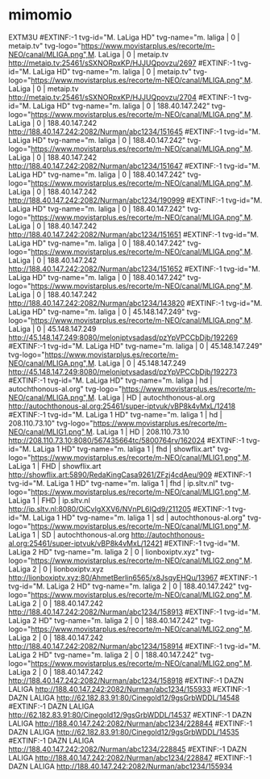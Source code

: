 # mimomio
EXTM3U
#EXTINF:-1 tvg-id="M. LaLiga HD" tvg-name="m. laliga | 0 | metaip.tv" tvg-logo="https://www.movistarplus.es/recorte/m-NEO/canal/MLIGA.png",M. LaLiga | 0 | metaip.tv
http://metaip.tv:25461/sSXNORpxKP/HJJUQpovzu/2697
#EXTINF:-1 tvg-id="M. LaLiga HD" tvg-name="m. laliga | 0 | metaip.tv" tvg-logo="https://www.movistarplus.es/recorte/m-NEO/canal/MLIGA.png",M. LaLiga | 0 | metaip.tv
http://metaip.tv:25461/sSXNORpxKP/HJJUQpovzu/2704
#EXTINF:-1 tvg-id="M. LaLiga HD" tvg-name="m. laliga | 0 | 188.40.147.242" tvg-logo="https://www.movistarplus.es/recorte/m-NEO/canal/MLIGA.png",M. LaLiga | 0 | 188.40.147.242
http://188.40.147.242:2082/Nurman/abc1234/151645
#EXTINF:-1 tvg-id="M. LaLiga HD" tvg-name="m. laliga | 0 | 188.40.147.242" tvg-logo="https://www.movistarplus.es/recorte/m-NEO/canal/MLIGA.png",M. LaLiga | 0 | 188.40.147.242
http://188.40.147.242:2082/Nurman/abc1234/151647
#EXTINF:-1 tvg-id="M. LaLiga HD" tvg-name="m. laliga | 0 | 188.40.147.242" tvg-logo="https://www.movistarplus.es/recorte/m-NEO/canal/MLIGA.png",M. LaLiga | 0 | 188.40.147.242
http://188.40.147.242:2082/Nurman/abc1234/190999
#EXTINF:-1 tvg-id="M. LaLiga HD" tvg-name="m. laliga | 0 | 188.40.147.242" tvg-logo="https://www.movistarplus.es/recorte/m-NEO/canal/MLIGA.png",M. LaLiga | 0 | 188.40.147.242
http://188.40.147.242:2082/Nurman/abc1234/151651
#EXTINF:-1 tvg-id="M. LaLiga HD" tvg-name="m. laliga | 0 | 188.40.147.242" tvg-logo="https://www.movistarplus.es/recorte/m-NEO/canal/MLIGA.png",M. LaLiga | 0 | 188.40.147.242
http://188.40.147.242:2082/Nurman/abc1234/151652
#EXTINF:-1 tvg-id="M. LaLiga HD" tvg-name="m. laliga | 0 | 188.40.147.242" tvg-logo="https://www.movistarplus.es/recorte/m-NEO/canal/MLIGA.png",M. LaLiga | 0 | 188.40.147.242
http://188.40.147.242:2082/Nurman/abc1234/143820
#EXTINF:-1 tvg-id="M. LaLiga HD" tvg-name="m. laliga | 0 | 45.148.147.249" tvg-logo="https://www.movistarplus.es/recorte/m-NEO/canal/MLIGA.png",M. LaLiga | 0 | 45.148.147.249
http://45.148.147.249:8080/meloniptvsadasd/pzYpVPCCbDjb/192269
#EXTINF:-1 tvg-id="M. LaLiga HD" tvg-name="m. laliga | 0 | 45.148.147.249" tvg-logo="https://www.movistarplus.es/recorte/m-NEO/canal/MLIGA.png",M. LaLiga | 0 | 45.148.147.249
http://45.148.147.249:8080/meloniptvsadasd/pzYpVPCCbDjb/192273
#EXTINF:-1 tvg-id="M. LaLiga HD" tvg-name="m. laliga | hd | autochthonous-al.org" tvg-logo="https://www.movistarplus.es/recorte/m-NEO/canal/MLIGA.png",M. LaLiga | HD | autochthonous-al.org
http://autochthonous-al.org:25461/super-iptvuk/vBP8k4vMxL/12418
#EXTINF:-1 tvg-id="M. LaLiga 1 HD" tvg-name="m. laliga 1 | hd | 208.110.73.10" tvg-logo="https://www.movistarplus.es/recorte/m-NEO/canal/MLIG1.png",M. LaLiga 1 | HD | 208.110.73.10
http://208.110.73.10:8080/567435664tc/5800764rv/162024
#EXTINF:-1 tvg-id="M. LaLiga 1 HD" tvg-name="m. laliga 1 | fhd | showflix.art" tvg-logo="https://www.movistarplus.es/recorte/m-NEO/canal/MLIG1.png",M. LaLiga 1 | FHD | showflix.art
http://showflix.art:5890/RedaKingCasa9261/ZFzj4cdAeu/909
#EXTINF:-1 tvg-id="M. LaLiga 1 HD" tvg-name="m. laliga 1 | fhd | ip.sltv.nl" tvg-logo="https://www.movistarplus.es/recorte/m-NEO/canal/MLIG1.png",M. LaLiga 1 | FHD | ip.sltv.nl
http://ip.sltv.nl:8080/OiCvIgXXV6/NVnPL6IQd9/211205
#EXTINF:-1 tvg-id="M. LaLiga 1 HD" tvg-name="m. laliga 1 | sd | autochthonous-al.org" tvg-logo="https://www.movistarplus.es/recorte/m-NEO/canal/MLIG1.png",M. LaLiga 1 | SD | autochthonous-al.org
http://autochthonous-al.org:25461/super-iptvuk/vBP8k4vMxL/12421
#EXTINF:-1 tvg-id="M. LaLiga 2 HD" tvg-name="m. laliga 2 | 0 | lionboxiptv.xyz" tvg-logo="https://www.movistarplus.es/recorte/m-NEO/canal/MLIG2.png",M. LaLiga 2 | 0 | lionboxiptv.xyz
http://lionboxiptv.xyz:80/AhmetBerlin6565/x8JsqyEHQu/13967
#EXTINF:-1 tvg-id="M. LaLiga 2 HD" tvg-name="m. laliga 2 | 0 | 188.40.147.242" tvg-logo="https://www.movistarplus.es/recorte/m-NEO/canal/MLIG2.png",M. LaLiga 2 | 0 | 188.40.147.242
http://188.40.147.242:2082/Nurman/abc1234/158913
#EXTINF:-1 tvg-id="M. LaLiga 2 HD" tvg-name="m. laliga 2 | 0 | 188.40.147.242" tvg-logo="https://www.movistarplus.es/recorte/m-NEO/canal/MLIG2.png",M. LaLiga 2 | 0 | 188.40.147.242
http://188.40.147.242:2082/Nurman/abc1234/158914
#EXTINF:-1 tvg-id="M. LaLiga 2 HD" tvg-name="m. laliga 2 | 0 | 188.40.147.242" tvg-logo="https://www.movistarplus.es/recorte/m-NEO/canal/MLIG2.png",M. LaLiga 2 | 0 | 188.40.147.242
http://188.40.147.242:2082/Nurman/abc1234/158918
#EXTINF:-1 DAZN LALIGA
http://188.40.147.242:2082/Nurman/abc1234/155933
#EXTINF:-1 DAZN LALIGA
http://62.182.83.91:80/Cinegold12/9gsGrbWDDL/14548
#EXTINF:-1 DAZN LALIGA
http://62.182.83.91:80/Cinegold12/9gsGrbWDDL/14537
#EXTINF:-1 DAZN LALIGA
http://188.40.147.242:2082/Nurman/abc1234/228844
#EXTINF:-1 DAZN LALIGA
http://62.182.83.91:80/Cinegold12/9gsGrbWDDL/14535
#EXTINF:-1 DAZN LALIGA
http://188.40.147.242:2082/Nurman/abc1234/228845
#EXTINF:-1 DAZN LALIGA
http://188.40.147.242:2082/Nurman/abc1234/228847
#EXTINF:-1 DAZN LALIGA
http://188.40.147.242:2082/Nurman/abc1234/155934
